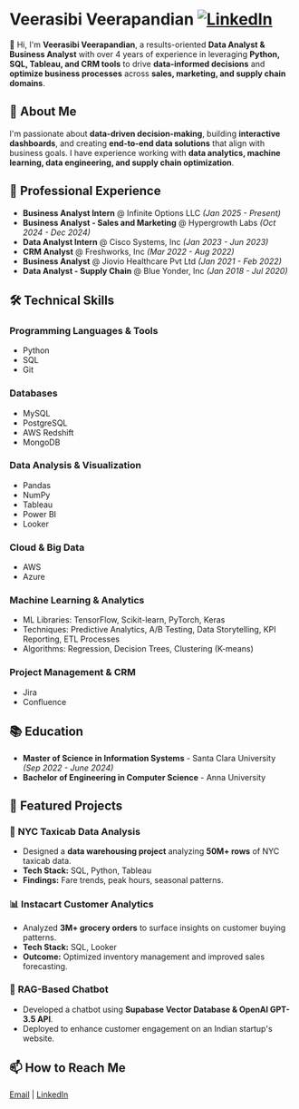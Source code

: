# Veerasibi Veerapandian [![LinkedIn](https://img.shields.io/badge/LinkedIn-%230A66C2.svg?style=for-the-badge&logo=linkedin&logoColor=white)](https://www.linkedin.com/in/veerasibi)

👋 Hi, I'm **Veerasibi Veerapandian**, a results-oriented **Data Analyst & Business Analyst** with over 4 years of experience in leveraging **Python, SQL, Tableau, and CRM tools** to drive **data-informed decisions** and **optimize business processes** across **sales, marketing, and supply chain domains**.

## 🚀 About Me
I'm passionate about **data-driven decision-making**, building **interactive dashboards**, and creating **end-to-end data solutions** that align with business goals. I have experience working with **data analytics, machine learning, data engineering, and supply chain optimization**.

## 💼 Professional Experience
- **Business Analyst Intern** @ Infinite Options LLC *(Jan 2025 - Present)*
- **Business Analyst - Sales and Marketing** @ Hypergrowth Labs *(Oct 2024 - Dec 2024)*
- **Data Analyst Intern** @ Cisco Systems, Inc *(Jan 2023 - Jun 2023)*
- **CRM Analyst** @ Freshworks, Inc *(Mar 2022 - Aug 2022)*
- **Business Analyst** @ Jiovio Healthcare Pvt Ltd *(Jan 2021 - Feb 2022)*
- **Data Analyst - Supply Chain** @ Blue Yonder, Inc *(Jan 2018 - Jul 2020)*

## 🛠 Technical Skills

### **Programming Languages & Tools**
- Python
- SQL
- Git

### **Databases**
- MySQL
- PostgreSQL
- AWS Redshift
- MongoDB

### **Data Analysis & Visualization**
- Pandas
- NumPy
- Tableau
- Power BI
- Looker

### **Cloud & Big Data**
- AWS
- Azure

### **Machine Learning & Analytics**
- ML Libraries: TensorFlow, Scikit-learn, PyTorch, Keras
- Techniques: Predictive Analytics, A/B Testing, Data Storytelling, KPI Reporting, ETL Processes
- Algorithms: Regression, Decision Trees, Clustering (K-means)

### **Project Management & CRM**
- Jira
- Confluence

## 📚 Education
- **Master of Science in Information Systems** - Santa Clara University *(Sep 2022 - June 2024)*
- **Bachelor of Engineering in Computer Science** - Anna University

## 🌟 Featured Projects
### 🚖 **NYC Taxicab Data Analysis**
- Designed a **data warehousing project** analyzing **50M+ rows** of NYC taxicab data.
- **Tech Stack:** SQL, Python, Tableau
- **Findings:** Fare trends, peak hours, seasonal patterns.

### 📊 **Instacart Customer Analytics**
- Analyzed **3M+ grocery orders** to surface insights on customer buying patterns.
- **Tech Stack:** SQL, Looker
- **Outcome:** Optimized inventory management and improved sales forecasting.

### 🤖 **RAG-Based Chatbot**
- Developed a chatbot using **Supabase Vector Database & OpenAI GPT-3.5 API**.
- Deployed to enhance customer engagement on an Indian startup's website.

## 📫 How to Reach Me
[Email](mailto:veersibi@gmail.com) | [LinkedIn](https://www.linkedin.com/in/veerasibi)
